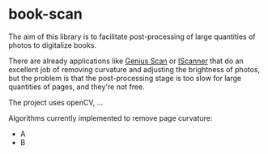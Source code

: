 # book-scan
The aim of this library is to facilitate post-processing of large quantities of photos to digitalize books.

There are already applications like [Genius Scan](https://play.google.com/store/apps/details?id=com.thegrizzlylabs.geniusscan.free) or [IScanner](https://iscanner.com/) that do an excellent job of removing curvature and adjusting the brightness of photos, but the problem is that the post-processing stage is too slow for large quantities of pages, and they're not free.

The project uses openCV, ...

Algorithms currently implemented to remove page curvature:
- A
- B
